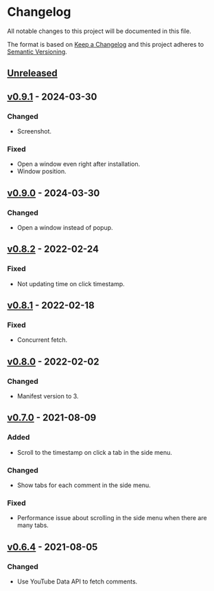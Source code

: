 # Changelog

All notable changes to this project will be documented in this file.

The format is based on [Keep a Changelog](https://keepachangelog.com/en/1.0.0/)
and this project adheres to [Semantic Versioning](https://semver.org/spec/v2.0.0.html).

## [Unreleased]

## [v0.9.1] - 2024-03-30

### Changed

- Screenshot.


### Fixed

- Open a window even right after installation.
- Window position.


## [v0.9.0] - 2024-03-30

### Changed

- Open a window instead of popup.


## [v0.8.2] - 2022-02-24

### Fixed

- Not updating time on click timestamp.


## [v0.8.1] - 2022-02-18

### Fixed

- Concurrent fetch.


## [v0.8.0] - 2022-02-02

### Changed

- Manifest version to 3.


## [v0.7.0] - 2021-08-09

### Added

- Scroll to the timestamp on click a tab in the side menu.


### Changed

- Show tabs for each comment in the side menu.


### Fixed

- Performance issue about scrolling in the side menu when there are many tabs.


## [v0.6.4] - 2021-08-05

### Changed

- Use YouTube Data API to fetch comments.

[Unreleased]: https://github.com/Foo-x/youtube-timestamp-comments/compare/v0.9.1...HEAD
[v0.9.1]: https://github.com/Foo-x/youtube-timestamp-comments/releases/tag/v0.9.1
[v0.9.0]: https://github.com/Foo-x/youtube-timestamp-comments/releases/tag/v0.9.0
[v0.8.2]: https://github.com/Foo-x/youtube-timestamp-comments/releases/tag/v0.8.2
[v0.8.1]: https://github.com/Foo-x/youtube-timestamp-comments/releases/tag/v0.8.1
[v0.8.0]: https://github.com/Foo-x/youtube-timestamp-comments/releases/tag/v0.8.0
[v0.7.0]: https://github.com/Foo-x/youtube-timestamp-comments/releases/tag/v0.7.0
[v0.6.4]: https://github.com/Foo-x/youtube-timestamp-comments/releases/tag/v0.6.4
